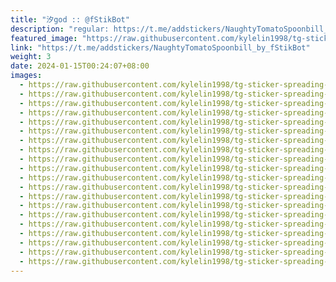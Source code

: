 ```yaml
---
title: "汐god :: @fStikBot"
description: "regular: https://t.me/addstickers/NaughtyTomatoSpoonbill_by_fStikBot"
featured_image: "https://raw.githubusercontent.com/kylelin1998/tg-sticker-spreading-worldwide-images/main/img/d5e4bdce-208f-4b77-9bcd-3002b58cc848.jpg"
link: "https://t.me/addstickers/NaughtyTomatoSpoonbill_by_fStikBot"
weight: 3
date: 2024-01-15T00:24:07+08:00
images:
  - https://raw.githubusercontent.com/kylelin1998/tg-sticker-spreading-worldwide-images/main/img/d5e4bdce-208f-4b77-9bcd-3002b58cc848.jpg
  - https://raw.githubusercontent.com/kylelin1998/tg-sticker-spreading-worldwide-images/main/img/fd33d14e-72aa-43a8-8366-0c7fe9de53e7.jpg
  - https://raw.githubusercontent.com/kylelin1998/tg-sticker-spreading-worldwide-images/main/img/887e401b-c05a-44de-84d7-88620e6296c4.jpg
  - https://raw.githubusercontent.com/kylelin1998/tg-sticker-spreading-worldwide-images/main/img/f86ab587-4ed1-4225-9b64-7520baea5356.jpg
  - https://raw.githubusercontent.com/kylelin1998/tg-sticker-spreading-worldwide-images/main/img/4b39419a-e961-451c-8eba-47cd60b09b1b.jpg
  - https://raw.githubusercontent.com/kylelin1998/tg-sticker-spreading-worldwide-images/main/img/fb0ad245-5acd-41aa-89f2-3019fe875653.jpg
  - https://raw.githubusercontent.com/kylelin1998/tg-sticker-spreading-worldwide-images/main/img/acb80488-0046-437c-9293-c9671a0b0339.jpg
  - https://raw.githubusercontent.com/kylelin1998/tg-sticker-spreading-worldwide-images/main/img/6eedbce4-211b-463d-8f71-99230af1fc3d.jpg
  - https://raw.githubusercontent.com/kylelin1998/tg-sticker-spreading-worldwide-images/main/img/ed075104-778d-4633-bc11-dc70b1074652.jpg
  - https://raw.githubusercontent.com/kylelin1998/tg-sticker-spreading-worldwide-images/main/img/47cfba0a-a19c-41f8-813f-e7ac88fdc431.jpg
  - https://raw.githubusercontent.com/kylelin1998/tg-sticker-spreading-worldwide-images/main/img/cac6d1d1-82b0-43c2-80a5-6204094dd4e1.jpg
  - https://raw.githubusercontent.com/kylelin1998/tg-sticker-spreading-worldwide-images/main/img/16a06baa-a2ec-40b3-a5d1-8699569eafc2.jpg
  - https://raw.githubusercontent.com/kylelin1998/tg-sticker-spreading-worldwide-images/main/img/9b0634eb-407b-4190-967a-77f0c2c05471.jpg
  - https://raw.githubusercontent.com/kylelin1998/tg-sticker-spreading-worldwide-images/main/img/360b6886-4a51-48be-9c0e-29d3c1f5caa7.jpg
  - https://raw.githubusercontent.com/kylelin1998/tg-sticker-spreading-worldwide-images/main/img/12484bd7-0b2c-4660-ab95-771d5efa9f48.jpg
  - https://raw.githubusercontent.com/kylelin1998/tg-sticker-spreading-worldwide-images/main/img/aa847395-7036-4e9e-a1be-d74bbadb2c5e.jpg
  - https://raw.githubusercontent.com/kylelin1998/tg-sticker-spreading-worldwide-images/main/img/499d2fd9-d1fd-4213-9fd4-722cc7e0a678.jpg
  - https://raw.githubusercontent.com/kylelin1998/tg-sticker-spreading-worldwide-images/main/img/222bf0b5-7f4a-40ac-9f96-b21d1bb6e35f.jpg
  - https://raw.githubusercontent.com/kylelin1998/tg-sticker-spreading-worldwide-images/main/img/2a1058cd-6589-493a-a781-46a1b090e3ee.jpg
  - https://raw.githubusercontent.com/kylelin1998/tg-sticker-spreading-worldwide-images/main/img/9b7c2a67-c218-4eb0-9fc5-fed57ca60333.jpg
---
```

